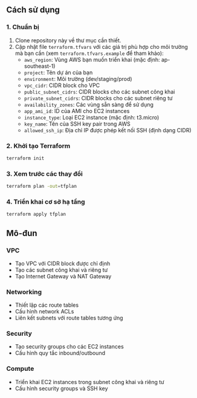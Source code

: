 
## Cách sử dụng

### 1. Chuẩn bị

1. Clone repository này về thư mục cần thiết.
2. Cập nhật file `terraform.tfvars` với các giá trị phù hợp cho môi trường mà bạn cần (xem `terraform.tfvars.example` để tham khảo):
   - `aws_region`: Vùng AWS bạn muốn triển khai (mặc định: ap-southeast-1)
   - `project`: Tên dự án của bạn
   - `environment`: Môi trường (dev/staging/prod)
   - `vpc_cidr`: CIDR block cho VPC
   - `public_subnet_cidrs`: CIDR blocks cho các subnet công khai
   - `private_subnet_cidrs`: CIDR blocks cho các subnet riêng tư
   - `availability_zones`: Các vùng sẵn sàng để sử dụng
   - `app_ami_id`: ID của AMI cho EC2 instances
   - `instance_type`: Loại EC2 instance (mặc định: t3.micro)
   - `key_name`: Tên của SSH key pair trong AWS
   - `allowed_ssh_ip`: Địa chỉ IP được phép kết nối SSH (định dạng CIDR)

### 2. Khởi tạo Terraform

```bash
terraform init
```

### 3. Xem trước các thay đổi

```bash
terraform plan -out=tfplan
```

### 4. Triển khai cơ sở hạ tầng

```bash
terraform apply tfplan
```


## Mô-đun

### VPC
- Tạo VPC với CIDR block được chỉ định
- Tạo các subnet công khai và riêng tư
- Tạo Internet Gateway và NAT Gateway

### Networking
- Thiết lập các route tables
- Cấu hình network ACLs
- Liên kết subnets với route tables tương ứng

### Security
- Tạo security groups cho các EC2 instances
- Cấu hình quy tắc inbound/outbound

### Compute
- Triển khai EC2 instances trong subnet công khai và riêng tư
- Cấu hình security groups và SSH key

